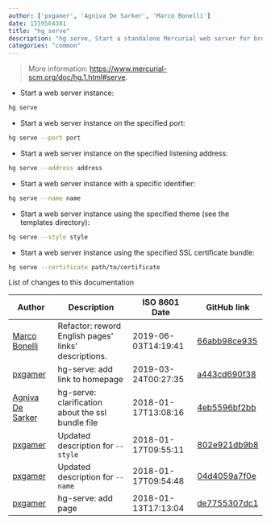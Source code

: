 ```yaml
---
author: ['pxgamer', 'Agniva De Sarker', 'Marco Bonelli']
date: 1559564381
title: "hg serve"
description: "hg serve, Start a standalone Mercurial web server for browsing repositories."
categories: "common"
---
```

> More information: <https://www.mercurial-scm.org/doc/hg.1.html#serve>.

- Start a web server instance:

```bash
hg serve
```

- Start a web server instance on the specified port:

```bash
hg serve --port port
```

- Start a web server instance on the specified listening address:

```bash
hg serve --address address
```

- Start a web server instance with a specific identifier:

```bash
hg serve --name name
```

- Start a web server instance using the specified theme (see the templates directory):

```bash
hg serve --style style
```

- Start a web server instance using the specified SSL certificate bundle:

```bash
hg serve --certificate path/to/certificate
```
List of changes to this documentation


Author | Description | ISO 8601 Date | GitHub link
------|-----|-----|-----
[Marco Bonelli](mailto:marco@mebeim.net) | Refactor: reword English pages' links' descriptions. | 2019-06-03T14:19:41 | [66abb98ce935](https://github.com/tldr-pages/tldr/commit/66abb98ce935c0f4516bf30c4d6da72180d5a3ab)
[pxgamer](mailto:owzie123@gmail.com) | hg-serve: add link to homepage | 2019-03-24T00:27:35 | [a443cd690f38](https://github.com/tldr-pages/tldr/commit/a443cd690f380803a4de7ead461318ca655b9d94)
[Agniva De Sarker](mailto:agnivade@yahoo.co.in) | hg-serve: clarification about the ssl bundle file | 2018-01-17T13:08:16 | [4eb5596bf2bb](https://github.com/tldr-pages/tldr/commit/4eb5596bf2bbd6fa43d165ff38005a0f1e24609e)
[pxgamer](mailto:owzie123@gmail.com) | Updated description for `--style` | 2018-01-17T09:55:11 | [802e921db9b8](https://github.com/tldr-pages/tldr/commit/802e921db9b85e188478c56b556dcef163a432b6)
[pxgamer](mailto:owzie123@gmail.com) | Updated description for `--name` | 2018-01-17T09:54:48 | [04d4059a7f0e](https://github.com/tldr-pages/tldr/commit/04d4059a7f0ed383b99182589b8ceabb595b7da2)
[pxgamer](mailto:owzie123@gmail.com) | hg-serve: add page | 2018-01-13T17:13:04 | [de7755307dc1](https://github.com/tldr-pages/tldr/commit/de7755307dc199844fbc0197c704201ddab19e48)

